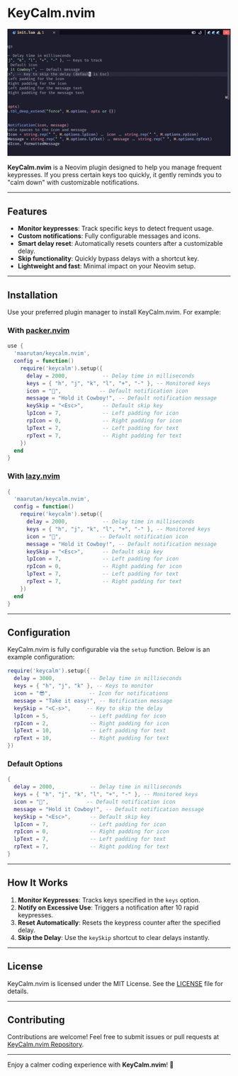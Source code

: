 # KeyCalm.nvim

![KeyCalm Demo](./.github/keycalm.gif)

**KeyCalm.nvim** is a Neovim plugin designed to help you manage frequent keypresses. If you press certain keys too quickly, it gently reminds you to "calm down" with customizable notifications.

---

## Features

- **Monitor keypresses**: Track specific keys to detect frequent usage.
- **Custom notifications**: Fully configurable messages and icons.
- **Smart delay reset**: Automatically resets counters after a customizable delay.
- **Skip functionality**: Quickly bypass delays with a shortcut key.
- **Lightweight and fast**: Minimal impact on your Neovim setup.

---

## Installation

Use your preferred plugin manager to install KeyCalm.nvim. For example:

### With [packer.nvim](https://github.com/wbthomason/packer.nvim)

```lua
use {
  'maarutan/keycalm.nvim',
  config = function()
    require('keycalm').setup({
      delay = 2000,           -- Delay time in milliseconds
      keys = { "h", "j", "k", "l", "+", "-" }, -- Monitored keys
      icon = "🤠",            -- Default notification icon
      message = "Hold it Cowboy!", -- Default notification message
      keySkip = "<Esc>",      -- Default skip key
      lpIcon = 7,             -- Left padding for icon
      rpIcon = 0,             -- Right padding for icon
      lpText = 7,             -- Left padding for text
      rpText = 7,             -- Right padding for text
    })
  end
}
```

### With [lazy.nvim](https://github.com/folke/lazy.nvim)

```lua
{
  'maarutan/keycalm.nvim',
  config = function()
    require('keycalm').setup({
      delay = 2000,           -- Delay time in milliseconds
      keys = { "h", "j", "k", "l", "+", "-" }, -- Monitored keys
      icon = "🤠",            -- Default notification icon
      message = "Hold it Cowboy!", -- Default notification message
      keySkip = "<Esc>",      -- Default skip key
      lpIcon = 7,             -- Left padding for icon
      rpIcon = 0,             -- Right padding for icon
      lpText = 7,             -- Left padding for text
      rpText = 7,             -- Right padding for text
    })
  end
}
```

---

## Configuration

KeyCalm.nvim is fully configurable via the `setup` function. Below is an example configuration:

```lua
require('keycalm').setup({
  delay = 3000,           -- Delay time in milliseconds
  keys = { "h", "j", "k" }, -- Keys to monitor
  icon = "😎",            -- Icon for notifications
  message = "Take it easy!", -- Notification message
  keySkip = "<C-s>",     -- Key to skip the delay
  lpIcon = 5,             -- Left padding for icon
  rpIcon = 2,             -- Right padding for icon
  lpText = 10,            -- Left padding for text
  rpText = 10,            -- Right padding for text
})
```

### Default Options

```lua
{
  delay = 2000,           -- Delay time in milliseconds
  keys = { "h", "j", "k", "l", "+", "-" }, -- Monitored keys
  icon = "🤠",            -- Default notification icon
  message = "Hold it Cowboy!", -- Default notification message
  keySkip = "<Esc>",      -- Default skip key
  lpIcon = 7,             -- Left padding for icon
  rpIcon = 0,             -- Right padding for icon
  lpText = 7,             -- Left padding for text
  rpText = 7,             -- Right padding for text
}
```

---

## How It Works

1. **Monitor Keypresses**: Tracks keys specified in the `keys` option.
2. **Notify on Excessive Use**: Triggers a notification after 10 rapid keypresses.
3. **Reset Automatically**: Resets the keypress counter after the specified delay.
4. **Skip the Delay**: Use the `keySkip` shortcut to clear delays instantly.

---

## License

KeyCalm.nvim is licensed under the MIT License. See the [LICENSE](LICENSE) file for details.

---

## Contributing

Contributions are welcome! Feel free to submit issues or pull requests at [KeyCalm.nvim Repository](https://github.com/maarutan/keycalm.nvim).

---

Enjoy a calmer coding experience with **KeyCalm.nvim**! 🎉
